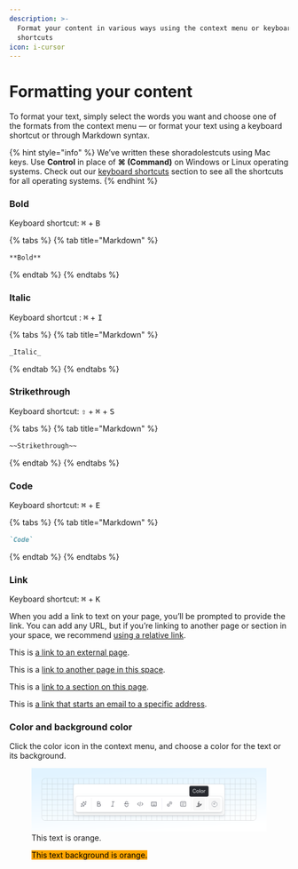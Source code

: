 ```yaml
---
description: >-
  Format your content in various ways using the context menu or keyboard
  shortcuts
icon: i-cursor
---
```


# Formatting your content

To format your text, simply select the words you want and choose one of the formats from the context menu — or format your text using a keyboard shortcut or through Markdown syntax.

{% hint style="info" %}
We’ve written these shoradolestcuts using Mac keys. Use **Control** in place of **⌘ (Command)** on Windows or Linux operating systems. Check out our [keyboard shortcuts](../../resources/keyboard-shortcuts.md) section to see all the shortcuts for all operating systems.
{% endhint %}

### Bold

Keyboard shortcut: <kbd>⌘</kbd> + <kbd>B</kbd>

{% tabs %}
{% tab title="Markdown" %}
```markdown
**Bold**
```
{% endtab %}
{% endtabs %}

### Italic

Keyboard shortcut : <kbd>⌘</kbd> + <kbd>I</kbd>

{% tabs %}
{% tab title="Markdown" %}
```markdown
_Italic_
```
{% endtab %}
{% endtabs %}

### Strikethrough

Keyboard shortcut: <kbd>⇧</kbd> + <kbd>⌘</kbd> + <kbd>S</kbd>

{% tabs %}
{% tab title="Markdown" %}
```markdown
~~Strikethrough~~
```
{% endtab %}
{% endtabs %}

### Code

Keyboard shortcut: <kbd>⌘</kbd> + <kbd>E</kbd>

{% tabs %}
{% tab title="Markdown" %}
```markdown
`Code`
```
{% endtab %}
{% endtabs %}

### Link

Keyboard shortcut: <kbd>⌘</kbd> + <kbd>K</kbd>

When you add a link to text on your page, you’ll be prompted to provide the link. You can add any URL, but if you’re linking to another page or section in your space, we recommend [using a relative link](inline.md#relative-links).

This is [a link to an external page](https://www.gitbook.com).

This is a [link to another page in this space](../blocks/).

This is a [link to a section on this page](./#code).

This is [a link that starts an email to a specific address](mailto:support@gitbook.com).

### Color and background color

Click the color icon in the context menu, and choose a color for the text or its background.

<figure><img src="../../.gitbook/assets/21_03_25_format-color.svg" alt="A GitBook screenshot showing the color options button highlighted in the inline palette”><figcaption></figcaption></figure>

<mark style="color:orange;">This text is orange.</mark>

<mark style="background-color:orange;">This text background is orange.</mark>
